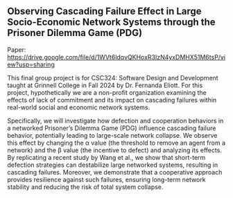 ## Observing Cascading Failure Effect in Large Socio-Economic Network Systems through the Prisoner Dilemma Game (PDG)

Paper: https://drive.google.com/file/d/1WVt6ldqvQKHoxR3IzN4yxDMHX51M6tsP/view?usp=sharing

This final group project is for CSC324: Software Design and Development taught at Grinnell College
in Fall 2024 by Dr. Fernanda Eliott. For this project, hypothetically we are a non-profit organization
examining the effects of lack of commitment and its impact on cascading failures within real-world
social and economic network systems. 

Specifically, we will investigate how defection and cooperation behaviors in a networked Prisoner’s Dilemma Game (PDG)
influence cascading failure behavior, potentially leading to large-scale network collapse. 
We observe this effect by changing the α value (the threshold to remove an agent from a network) and 
the β value (the incentive to defect) and analyzing its effects. By replicating a recent study by Wang et al.,
we show that short-term defection strategies can destabilize large networked systems, resulting in cascading failures. 
Moreover, we demonstrate that a cooperative approach provides resilience against such failures, 
ensuring long-term network stability and reducing the risk of total system collapse.
